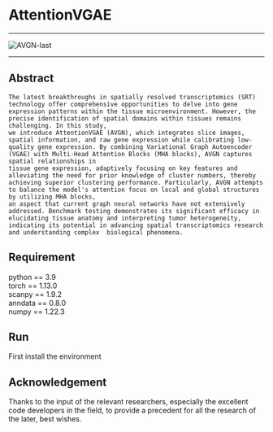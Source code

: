 # AttentionVGAE
___
![AVGN-last](https://github.com/Listen-lei/AttentionVGAE-main/assets/57699859/63c3e5d7-d21d-4f9c-b372-c9c5bb63024a)

___
## Abstract
```
The latest breakthroughs in spatially resolved transcriptomics (SRT) technology offer comprehensive opportunities to delve into gene expression patterns within the tissue microenvironment. However, the precise identification of spatial domains within tissues remains challenging. In this study,
we introduce AttentionVGAE (AVGN), which integrates slice images, spatial information, and raw gene expression while calibrating low-quality gene expression. By combining Variational Graph Autoencoder (VGAE) with Multi-Head Attention Blocks (MHA blocks), AVGN captures spatial relationships in
tissue gene expression, adaptively focusing on key features and alleviating the need for prior knowledge of cluster numbers, thereby achieving superior clustering performance. Particularly, AVGN attempts to balance the model's attention focus on local and global structures by utilizing MHA blocks,
an aspect that current graph neural networks have not extensively addressed. Benchmark testing demonstrates its significant efficacy in elucidating tissue anatomy and interpreting tumor heterogeneity, indicating its potential in advancing spatial transcriptomics research and understanding complex  biological phenomena.
```
## Requirement
  python == 3.9  
torch == 1.13.0  
scanpy == 1.9.2  
anndata == 0.8.0  
numpy == 1.22.3  

## Run
  First install the environment  
  
  
## Acknowledgement
  Thanks to the input of the relevant researchers, especially the excellent code developers in the field, to provide a precedent for all the research of the later, best wishes.

